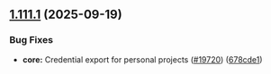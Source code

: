 ## [1.111.1](https://github.com/n8n-io/n8n/compare/n8n@1.111.0...n8n@1.111.1) (2025-09-19)


### Bug Fixes

* **core:** Credential export for personal projects ([#19720](https://github.com/n8n-io/n8n/issues/19720)) ([678cde1](https://github.com/n8n-io/n8n/commit/678cde144d1cbd00447861f40e688ab5e5fd9a4b))